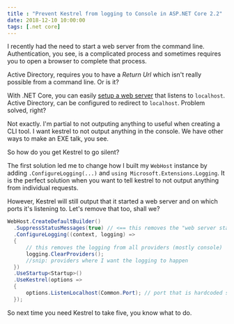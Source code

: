 ```yaml
---
title : "Prevent Kestrel from logging to Console in ASP.NET Core 2.2"
date: 2018-12-10 10:00:00
tags: [.net core]
---
```


I recently had the need to start a web server from the command line. Authentication, you see, is a complicated process and sometimes requires you to open a browser to complete that process.

Active Directory, requires you to have a *Return Url* which isn't really possible from a command line. Or is it?

With .NET Core, you can easily [setup a web server](https://docs.microsoft.com/aspnet/core/fundamentals/servers/weblistener?view=aspnetcore-1.1#configure-your-aspnet-core-application?WT.mc_id=maximerouiller-blog-marouill) that listens to `localhost`. Active Directory, can be configured to redirect to `localhost`. Problem solved, right?

Not exactly. I'm partial to not outputing anything to useful when creating a CLI tool. I want kestrel to not output anything in the console. We have other ways to make an EXE talk, you see.

So how do you get Kestrel to go silent?

The first solution led me to change how I built my `WebHost` instance by adding `.ConfigureLogging(...)` and `using Microsoft.Extensions.Logging`. It is the perfect solution when you want to tell kestrel to not output anything from individual requests.

However, Kestrel will still output that it started a web server and on which ports it's listening to. Let's remove that too, shall we?

```csharp
WebHost.CreateDefaultBuilder()
  .SuppressStatusMessages(true) // <== this removes the "web server started on port XXXX" message
  .ConfigureLogging((context, logging) =>
  {
      // this removes the logging from all providers (mostly console)
      logging.ClearProviders();
      //snip: providers where I want the logging to happen
  })
  .UseStartup<Startup>()
  .UseKestrel(options =>
  {
      options.ListenLocalhost(Common.Port); // port that is hardcoded somewhere 🤷‍♂️
  });
```

So next time you need Kestrel to take five, you know what to do.